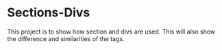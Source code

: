 # Sections-Divs

This project is to show how section and divs are used. This will also show the difference and similarities of the tags.
